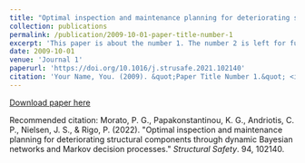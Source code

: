 ```yaml
---
title: "Optimal inspection and maintenance planning for deteriorating structural components through dynamic Bayesian networks and Markov decision processes"
collection: publications
permalink: /publication/2009-10-01-paper-title-number-1
excerpt: 'This paper is about the number 1. The number 2 is left for future work.'
date: 2009-10-01
venue: 'Journal 1'
paperurl: 'https://doi.org/10.1016/j.strusafe.2021.102140'
citation: 'Your Name, You. (2009). &quot;Paper Title Number 1.&quot; <i>Journal 1</i>. 1(1).'
---
```


[Download paper here](https://doi.org/10.1016/j.strusafe.2021.102140)

Recommended citation: Morato, P. G., Papakonstantinou, K. G., Andriotis, C. P., Nielsen, J. S., & Rigo, P. (2022). "Optimal inspection and maintenance planning for deteriorating structural components through dynamic Bayesian networks and Markov decision processes." <i>Structural Safety</i>. 94, 102140.

